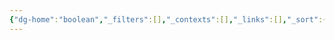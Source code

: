 ```yaml
---
{"dg-home":"boolean","_filters":[],"_contexts":[],"_links":[],"_sort":{"field":"rank","asc":false,"group":false},"dg-publish":true,"permalink":"/spaces/home/wissensdatenbank/data-sciences/data-sciences/","tags":["gardenEntry"],"dgPassFrontmatter":true}
---
```


